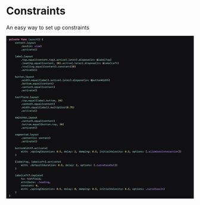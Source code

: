 # Constraints

An easy way to set up constraints

![Demo](https://github.com/cacich0/Constraints/blob/main/demo.png?raw=true)
